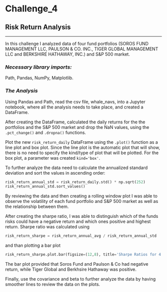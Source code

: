 # **Challenge_4**

## Risk Return Analysis
---
In this challenge I analyzed data of four fund portfolios (SOROS FUND MANAGEMENT LLC, PAULSON & CO. INC., TIGER GLOBAL MANAGEMENT LLC and	BERKSHIRE HATHAWAY, INC.) and S&P 500 market.


### *Necessary library imports:*
Path,
Pandas, 
NumPy,
Matplotlib. 

### *The Analysis*
Using Pandas and Path, read the csv file, whale_navs, into a Jupyter notebook, where all the analysis needs to take place, and created a DataFrame.

After creating the DataFrame, calculated the daily returns for the the portfolios and the S&P 500 market and drop the NaN values, using the `.pct_change()` and `.dropna()` functions.

Plot the new `risk_return_daily` DataFrame using the `.plot()` function as a line plot and box plot. Since the line plot is the automatic plot that will show, there is no need to specify the kind/type of plot that will be plotted. For the box plot, a parameter was created `kind='box'`. 

To further analyze the data need to calculate the annualized standard deviation and sort the values in ascending order:
```python
risk_return_annual_std = risk_return_daily.std() * np.sqrt(252)
risk_return_annual_std.sort_values()
```
By reviewing the data and then creating a rolling window plot I was able to observe the volatility of each fund portfolio and S&P 500 market as well as the relationship between them.


After creating the sharpe ratio, I was able to distinguish which of the funds risks could have a negative return and which ones positive and highest return. Sharpe ratio was calculated using 
```python
risk_return_sharpe = risk_return_annual_avg / risk_return_annual_std
```
and than plotting a bar plot
```python
risk_return_sharpe.plot.bar(figsize=(12,8), title='Sharpe Ratios for 4 Fund Portfolios & S&P 500')
```
The bar plot provided that Soros Fund and Paulson & Co had negative return, while Tiger Global and Berkhsire Hathaway was positive.

Finally, use the covariance and beta to further analyze the data by having smoother lines to review the data on the plots.




